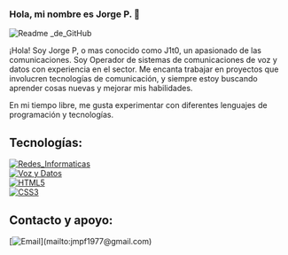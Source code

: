 ### Hola, mi nombre es Jorge P. 👋
![Readme _de_GitHub](https://github.com/j1t077/j1t077/assets/96486397/e047a868-823a-47f6-8697-524ec8bc08f9)


¡Hola! Soy Jorge P, o mas conocido como J1t0, un apasionado de las comunicaciones. Soy Operador de sistemas de comunicaciones de voz y datos con experiencia en el sector. Me encanta trabajar en proyectos que involucren tecnologías de comunicación, y siempre estoy buscando aprender cosas nuevas y mejorar mis habilidades.

En mi tiempo libre, me gusta experimentar con diferentes lenguajes de programación y tecnologías.


## Tecnologías:
[![Redes_Informaticas](https://img.shields.io/badge/-Redes%20Informaticas-red)]()  
[![Voz y Datos](https://img.shields.io/badge/-Voz%20y%20Datos-blueviolet)]()  
[![HTML5](https://img.shields.io/badge/-HTML5-orange)]()  
[![CSS3](https://img.shields.io/badge/-CSS3-informational)]()

## Contacto y apoyo:
[![Email](https://img.shields.io/badge/jmpf1977%40gmail.com-email_personal_(respuesta_lenta)-D14836?style=for-the-badge&logo=gmail&logoColor=white&labelColor=a472c5)](mailto:jmpf1977@gmail.com)
